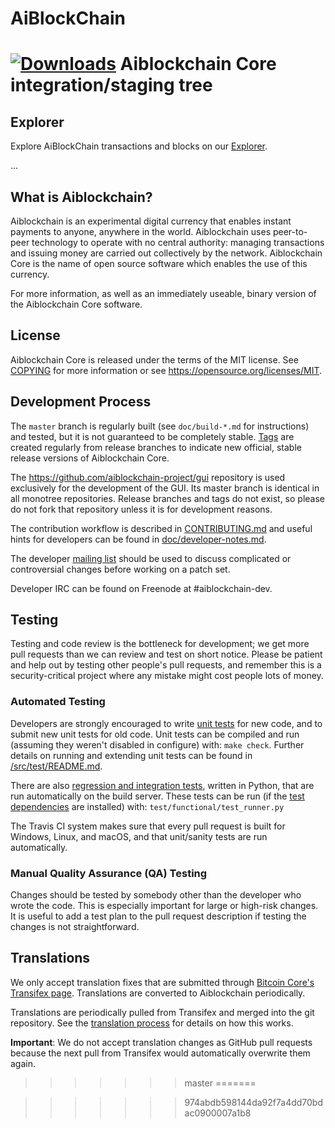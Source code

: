 # AiBlockChain
[![Downloads](https://img.shields.io/github/downloads/nickgsh/AiBlockChain/total)](https://github.com/nickghs/AiBlockChain)
Aiblockchain Core integration/staging tree
=====================================

## Explorer
Explore AiBlockChain transactions and blocks on our [Explorer](http://95.111.231.8:3001/).

...


What is Aiblockchain?
----------------

Aiblockchain is an experimental digital currency that enables instant payments to
anyone, anywhere in the world. Aiblockchain uses peer-to-peer technology to operate
with no central authority: managing transactions and issuing money are carried
out collectively by the network. Aiblockchain Core is the name of open source
software which enables the use of this currency.

For more information, as well as an immediately useable, binary version of
the Aiblockchain Core software.

License
-------

Aiblockchain Core is released under the terms of the MIT license. See [COPYING](COPYING) for more
information or see https://opensource.org/licenses/MIT.

Development Process
-------------------

The `master` branch is regularly built (see `doc/build-*.md` for instructions) and tested, but it is not guaranteed to be
completely stable. [Tags](https://github.com/aiblockchain-project/aiblockchain/tags) are created
regularly from release branches to indicate new official, stable release versions of Aiblockchain Core.

The https://github.com/aiblockchain-project/gui repository is used exclusively for the
development of the GUI. Its master branch is identical in all monotree
repositories. Release branches and tags do not exist, so please do not fork
that repository unless it is for development reasons.

The contribution workflow is described in [CONTRIBUTING.md](CONTRIBUTING.md)
and useful hints for developers can be found in [doc/developer-notes.md](doc/developer-notes.md).

The developer [mailing list](https://groups.google.com/forum/#!forum/aiblockchain-dev)
should be used to discuss complicated or controversial changes before working
on a patch set.

Developer IRC can be found on Freenode at #aiblockchain-dev.

Testing
-------

Testing and code review is the bottleneck for development; we get more pull
requests than we can review and test on short notice. Please be patient and help out by testing
other people's pull requests, and remember this is a security-critical project where any mistake might cost people
lots of money.

### Automated Testing

Developers are strongly encouraged to write [unit tests](src/test/README.md) for new code, and to
submit new unit tests for old code. Unit tests can be compiled and run
(assuming they weren't disabled in configure) with: `make check`. Further details on running
and extending unit tests can be found in [/src/test/README.md](/src/test/README.md).

There are also [regression and integration tests](/test), written
in Python, that are run automatically on the build server.
These tests can be run (if the [test dependencies](/test) are installed) with: `test/functional/test_runner.py`

The Travis CI system makes sure that every pull request is built for Windows, Linux, and macOS, and that unit/sanity tests are run automatically.

### Manual Quality Assurance (QA) Testing

Changes should be tested by somebody other than the developer who wrote the
code. This is especially important for large or high-risk changes. It is useful
to add a test plan to the pull request description if testing the changes is
not straightforward.

Translations
------------

We only accept translation fixes that are submitted through [Bitcoin Core's Transifex page](https://www.transifex.com/projects/p/bitcoin/).
Translations are converted to Aiblockchain periodically.

Translations are periodically pulled from Transifex and merged into the git repository. See the
[translation process](doc/translation_process.md) for details on how this works.

**Important**: We do not accept translation changes as GitHub pull requests because the next
pull from Transifex would automatically overwrite them again.
>>>>>>> master
=======

>>>>>>> 974abdb598144da92f7a4dd70bdac0900007a1b8
